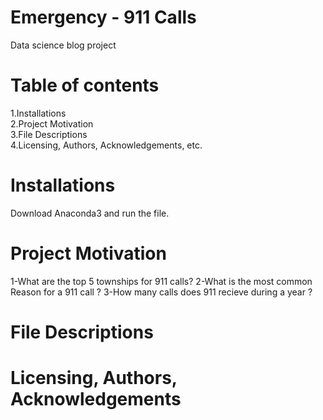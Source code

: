 # Emergency - 911 Calls
Data science blog project

# Table of contents
1.Installations<br>
2.Project Motivation<br>
3.File Descriptions<br>
4.Licensing, Authors, Acknowledgements, etc.

# Installations
Download Anaconda3 and run the file.

# Project Motivation
1-What are the top 5 townships  for 911 calls?
2-What is the most common Reason for a 911 call ?
3-How many calls does 911 recieve during a year ?
# File Descriptions


# Licensing, Authors, Acknowledgements
